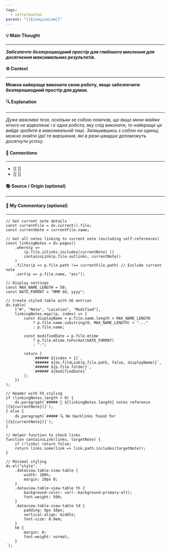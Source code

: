 ```yaml
---
tags:
  - zettelkasten
parent: "[[Есенціалізм]]"
---
```

#### 💡 Main Thought  
---
***Забезпечте безперешкодний простір для глибокого мислення для досягнення максимальних результатів.***

#### ⚙ Context  
---
**Можна найкраще виконати свою роботу, якщо забезпечити безперешкодний простір для думок.**

#### 🔍 Explanation  
---
*Дуже важлива теза, оскільки за собою помічав, що якщо мене майже нічого не відволікає і є одна робота, яку слід виконати, то найкраще це вийде зробити в максимальній тиші. Залишившись з собою на одинці, можна знайти ідеї та вирішення, які в рази швидше допоможуть досягнути успіху.*

#### 🧱 Connections  
---
- [[ ]]  
- [[ ]]


#### 📚 Source / Origin (optional)  
---


#### 🧠 My Commentary (optional)  
---


```dataviewjs
// Get current note details
const currentFile = dv.current().file;
const currentNote = currentFile.name;

// Get all notes linking to current note (excluding self-references)
const linkingNotes = dv.pages()
    .where(p => 
        (p.file.inlinks.includes(currentNote) || 
        containsLink(p.file.outlinks, currentNote))
    )
    .filter(p => p.file.path !== currentFile.path) // Exclude current note
    .sort(p => p.file.name, "asc");

// Display settings
const MAX_NAME_LENGTH = 50;
const DATE_FORMAT = "MMM dd, yyyy";

// Create styled table with h6 entries
dv.table(
    ["#", "Note", "Location", "Modified"],
    linkingNotes.map((p, index) => {
        const displayName = p.file.name.length > MAX_NAME_LENGTH
            ? p.file.name.substring(0, MAX_NAME_LENGTH) + "..." 
            : p.file.name;
        
        const modifiedDate = p.file.mtime 
            ? p.file.mtime.toFormat(DATE_FORMAT) 
            : "-";

        return [
            `###### ${index + 1}`,
            `###### ${dv.fileLink(p.file.path, false, displayName)}`,
            `###### ${p.file.folder}`,
            `###### ${modifiedDate}`
        ];
    })
);

// Header with h5 styling
if (linkingNotes.length > 0) {
    dv.paragraph(`##### 📌 ${linkingNotes.length} notes reference [[${currentNote}]]`);
} else {
    dv.paragraph(`##### 🔍 No backlinks found for [[${currentNote}]]`);
}

// Helper function to check links
function containsLink(links, targetNote) {
    if (!links) return false;
    return links.some(link => link.path.includes(targetNote));
}

// Minimal styling
dv.el("style", `
    .dataview.table-view-table {
        width: 100%;
        margin: 10px 0;
    }
    .dataview.table-view-table th {
        background-color: var(--background-primary-alt);
        font-weight: 500;
    }
    .dataview.table-view-table td {
        padding: 6px 10px;
        vertical-align: middle;
        font-size: 0.9em;
    }
    h6 {
        margin: 0;
        font-weight: normal;
    }
`);
```